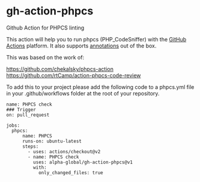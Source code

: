 # gh-action-phpcs
Github Action for PHPCS linting

This action will help you to run phpcs (PHP_CodeSniffer) with the [GitHub Actions](https://github.com/features/actions) platform. It also supports [annotations](https://help.github.com/en/github/collaborating-with-issues-and-pull-requests/about-status-checks#checks) out of the box.

This was based on the work of:

https://github.com/chekalsky/phpcs-action
https://github.com/rtCamp/action-phpcs-code-review

To add this to your project please add the following code to a phpcs.yml file in your .github/workflows folder at the root of your repository.

```
name: PHPCS check
### Trigger
on: pull_request

jobs:
  phpcs:
      name: PHPCS
      runs-on: ubuntu-latest
      steps:
        - uses: actions/checkout@v2
        - name: PHPCS check
          uses: alpha-global/gh-action-phpcs@v1
          with:
            only_changed_files: true
```
